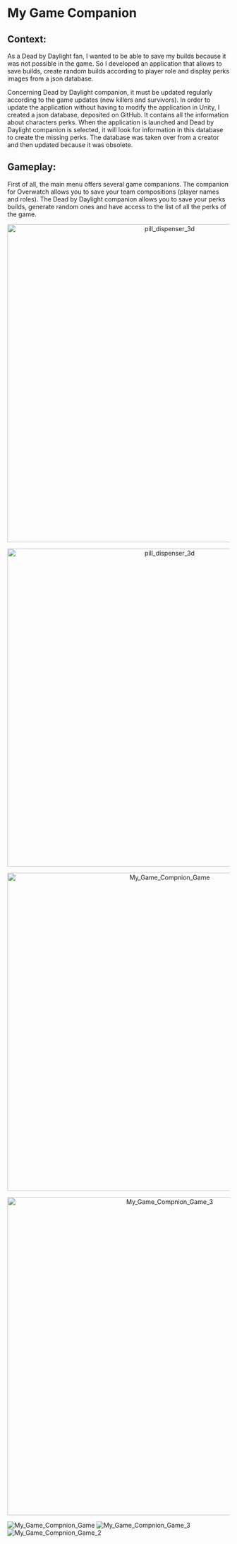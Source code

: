 # My Game Companion

## Context:
As a Dead by Daylight fan, I wanted to be able to save my builds because it was not possible in the game. So I developed an application that allows to save builds, create random builds according to player role and display perks images from a json database.

Concerning Dead by Daylight companion, it must be updated regularly according to the game updates (new killers and survivors). In order to update the application without having to modify the application in Unity, I created a json database, deposited on GitHub. It contains all the information about characters perks. When the application is launched and Dead by Daylight companion is selected, it will look for information in this database to create the missing perks. The database was taken over from a creator and then updated because it was obsolete.

## Gameplay:
First of all, the main menu offers several game companions. The companion for Overwatch allows you to save your team compositions (player names and roles). The Dead by Daylight companion allows you to save your perks builds, generate random ones and have access to the list of all the perks of the game.

<p align="center">
  <img width="720" alt="pill_dispenser_3d" src="https://user-images.githubusercontent.com/73184884/192666257-8bc44bd3-e2d6-49cc-983f-215d9c8f9a86.png">
</p>

<p align="center">
  <img width="720" alt="pill_dispenser_3d" src="https://user-images.githubusercontent.com/73184884/192666321-2fd971c5-6ec8-420b-8414-d084c6352a01.png">
</p>

<p align="center">
  <img width="720" alt="My_Game_Compnion_Game" src="https://user-images.githubusercontent.com/73184884/192666321-2fd971c5-6ec8-420b-8414-d084c6352a01.png">
</p>

<p align="center">
  <img width="720" alt="My_Game_Compnion_Game_3" src="https://user-images.githubusercontent.com/73184884/192666345-3eba49a1-97fb-427a-8b83-c80c91e1403c.png">
</p>

![My_Game_Compnion_Game]()
![My_Game_Compnion_Game_3]()
![My_Game_Compnion_Game_2](https://user-images.githubusercontent.com/73184884/192666349-681f39fe-daaf-4a00-8e16-6524af5b736d.png)

